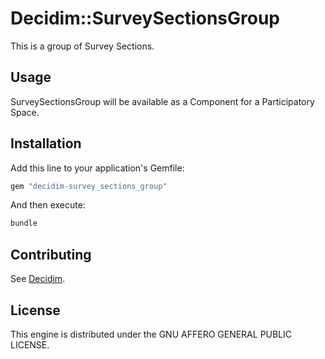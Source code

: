 # Decidim::SurveySectionsGroup

This is a group of Survey Sections.

## Usage

SurveySectionsGroup will be available as a Component for a Participatory
Space.

## Installation

Add this line to your application's Gemfile:

```ruby
gem "decidim-survey_sections_group"
```

And then execute:

```bash
bundle
```

## Contributing

See [Decidim](https://github.com/decidim/decidim).

## License

This engine is distributed under the GNU AFFERO GENERAL PUBLIC LICENSE.
